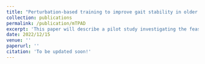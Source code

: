 ```yaml
---
title: "Perturbation-based training to improve gait stability in older adults"
collection: publications
permalink: /publication/mTPAD
excerpt: 'This paper will describe a pilot study investigating the feasibility, safety, and effect of perturbation-based balance training for elderly individuals used the Mobile Tethered Pelvic Assistive Device (mTPAD), a novel robotic system designed by the Rehabilitation and Robotics Lab (ROAR) at Columbia University.'
date: 2022/12/15
venue: ''
paperurl: ''
citation: 'To be updated soon!'
---
```

